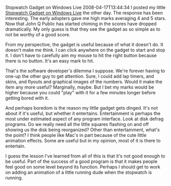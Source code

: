 Stopwatch Gadget on Windows Live
2008-04-17T13:44:34
I posted my little [Stopwatch Gadget on Windows Live](http://gallery.live.com/LiveItemDetail.aspx?li=a7ca6bd4-15f1-44a5-b6ba-31b2daf75e47) the other day. The response has been interesting. The early adopters gave me high marks averaging 4 and 5 stars. Now that John Q Public has started chiming in the scores have dropped dramatically. My only guess is that they see the gadget as so simple as to not be worthy of a good score.

From my perspective, the gadget is useful because of what it doesn't do. It doesn't make me think. I can click anywhere on the gadget to start and stop it. I don't have to carefully aim my mouse to hit the right button because there is no button. It's an easy mark to hit. 

That's the software developer's dilemma I suppose. We're forever having to one-up the other guy to get attention. Sure, I could add lap timers, and skins, and flyouts and graphical images of the numbers. Would it make the item any more useful? Marginally, maybe. But I bet my marks would be higher because you could "play" with it for a few minutes longer before getting bored with it.

And perhaps boredom is the reason my little gadget gets dinged. It's not about if it's useful, but whether it entertains. Entertainment is perhaps the most under estimated aspect of any program interface. Look at disk defrag programs. Do we really need all the little squares flashing on and off showing us the disk being reorganized? Other than entertainment, what's the point? I think people like Mac's in part because of the cute little animation effects. Some are useful but in my opinion, most of it is there to entertain.

I guess the lesson I've learned from all of this is that it's not good enough to be useful. Part of the success of a good program is that it makes people feel good on some level beyond its function. Perhaps I should get to work on adding an animation of a little running dude when the stopwatch is running.
